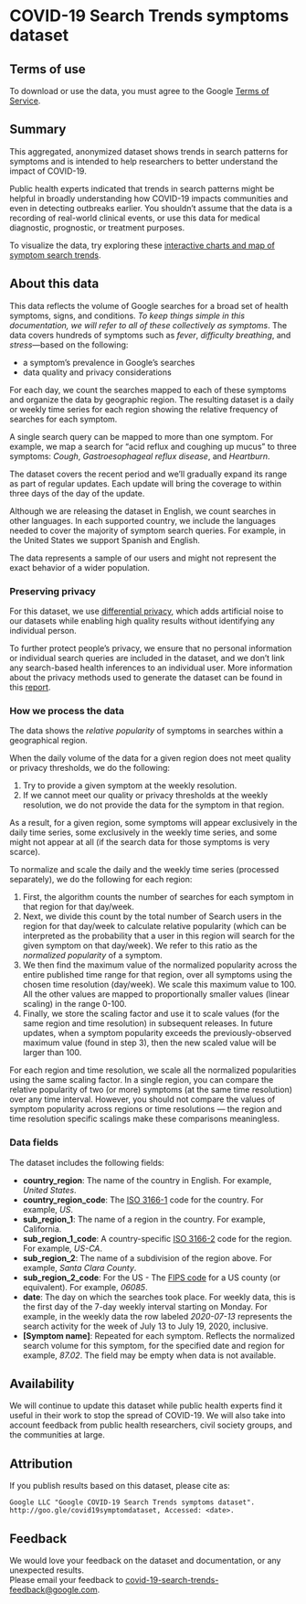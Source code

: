 # COVID-19 Search Trends symptoms dataset

## Terms of use
To download or use the data, you must agree to the Google [Terms of Service](https://policies.google.com/terms).

## Summary
This aggregated, anonymized dataset shows trends in search patterns for symptoms and is intended to help researchers to better understand the impact of COVID-19.

Public health experts indicated that trends in search patterns might be helpful in broadly understanding how COVID-19 impacts communities and even in detecting outbreaks earlier. You shouldn’t assume that the data is a recording of real-world clinical events, or use this data for medical diagnostic, prognostic, or treatment purposes.

To visualize the data, try exploring these [interactive charts and map of symptom search trends](https://pair-code.github.io/covid19_symptom_dataset).

## About this data
This data reflects the volume of Google searches for a broad set of health symptoms, signs, and conditions. *To keep things simple in this documentation, we will refer to all of these collectively as symptoms*. The data covers hundreds of symptoms such as *fever*, *difficulty breathing*, and *stress*—based on the following:
- a symptom’s prevalence in Google’s searches
- data quality and privacy considerations

For each day, we count the searches mapped to each of these symptoms and organize the data by geographic region. The resulting dataset is a daily or weekly time series for each region showing the relative frequency of searches for each symptom.

A single search query can be mapped to more than one symptom. For example, we map a search for “acid reflux and coughing up mucus” to three symptoms: *Cough*, *Gastroesophageal reflux disease*, and *Heartburn*.

The dataset covers the recent period and we’ll gradually expand its range as part of regular updates. Each update will bring the coverage to within three days of the day of the update.

Although we are releasing the dataset in English, we count searches in other languages. In each supported country, we include the languages needed to cover the majority of symptom search queries. For example, in the United States we support Spanish and English.

The data represents a sample of our users and might not represent the exact behavior of a wider population.

### Preserving privacy
For this dataset, we use [differential privacy](https://www.youtube.com/watch?v=FfAdemDkLsc&feature=youtu.be), which adds artificial noise to our datasets while enabling high quality results without identifying any individual person.

To further protect people’s privacy, we ensure that no personal information or individual search queries are included in the dataset, and we don’t link any search-based health inferences to an individual user. More information about the privacy methods used to generate the dataset can be found in this [report](https://arxiv.org/abs/2009.01265).

### How we process the data
The data shows the *relative popularity* of symptoms in searches within a geographical region.

When the daily volume of the data for a given region does not meet quality or privacy thresholds, we do the following:

1. Try to provide a given symptom at the weekly resolution.
2. If we cannot meet our quality or privacy thresholds at the weekly resolution, we do not provide the data for the symptom in that region.

As a result, for a given region, some symptoms will appear exclusively in the daily time series, some exclusively in the weekly time series, and some might not appear at all (if the search data for those symptoms is very scarce).

To normalize and scale the daily and the weekly time series (processed separately), we do the following for each region:

1. First, the algorithm counts the number of searches for each symptom in that region for that day/week.
2. Next, we divide this count by the total number of Search users in the region for that day/week to calculate relative popularity (which can be interpreted as the probability that a user in this region will search for the given symptom on that day/week). We refer to this ratio as the *normalized popularity* of a symptom.
3. We then find the maximum value of the normalized popularity across the entire published time range for that region, over all symptoms using the chosen time resolution (day/week). We scale this maximum value to 100. All the other values are mapped to proportionally smaller values (linear scaling) in the range 0-100.
4. Finally, we store the scaling factor and use it to scale values (for the same region and time resolution) in subsequent releases. In future updates, when a symptom popularity exceeds the previously-observed maximum value (found in step 3), then the new scaled value will be larger than 100.

For each region and time resolution, we scale all the normalized popularities using the same scaling factor. In a single region, you can compare the relative popularity of two (or more) symptoms (at the same time resolution) over any time interval. However, you should not compare the values of symptom popularity across regions or time resolutions — the region and time resolution specific scalings make these comparisons meaningless.

### Data fields

The dataset includes the following fields:
- **country_region**: The name of the country in English. For example, *United States*.
- **country_region_code**: The [ISO 3166-1](https://en.wikipedia.org/wiki/ISO_3166-1) code for the country. For example, *US*.
- **sub_region_1**: The name of a region in the country. For example, California.
- **sub_region_1_code**: A country-specific [ISO 3166-2](https://en.wikipedia.org/wiki/ISO_3166-2) code for the region. For example, *US-CA*.
- **sub_region_2**: The name of a subdivision of the region above. For example, *Santa Clara County*.
- **sub_region_2_code**: For the US - The [FIPS code](https://en.wikipedia.org/wiki/FIPS_county_code) for a US county (or equivalent). For example, *06085*.
- **date**: The day on which the searches took place. For weekly data, this is the first day of the 7-day weekly interval starting on Monday. For example, in the weekly data the row labeled *2020-07-13* represents the search activity for the week of July 13 to July 19, 2020, inclusive.
- **[Symptom name]**: Repeated for each symptom. Reflects the normalized search volume for this symptom, for the specified date and region for example, *87.02*. The field may be empty when data is not available.

## Availability
We will continue to update this dataset while public health experts find it useful in their work to stop the spread of COVID-19. We will also take into account feedback from public health researchers, civil society groups, and the communities at large.

## Attribution
If you publish results based on this dataset, please cite as:<br/>
```
Google LLC "Google COVID-19 Search Trends symptoms dataset".
http://goo.gle/covid19symptomdataset, Accessed: <date>.
```
## Feedback
We would love your feedback on the dataset and documentation, or any unexpected results.<br/> Please email your feedback to covid-19-search-trends-feedback@google.com.
